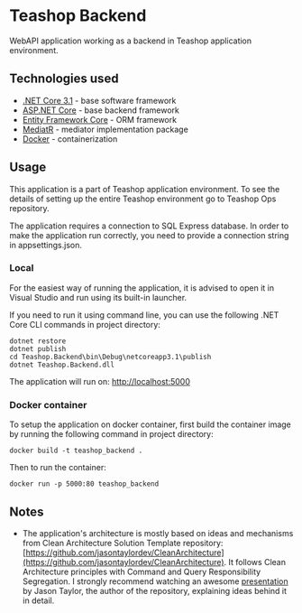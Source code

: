# Teashop Backend

WebAPI application working as a backend in Teashop application environment.

## Technologies used
- [.NET Core 3.1](https://dotnet.microsoft.com/download/dotnet-core/3.1) - base software framework
- [ASP.NET Core](https://docs.microsoft.com/en-us/aspnet/core/?view=aspnetcore-3.1) - base backend framework
- [Entity Framework Core](https://docs.microsoft.com/en-us/ef/core/) - ORM framework
- [MediatR](https://github.com/jbogard/MediatR) - mediator implementation package
- [Docker](https://www.docker.com/) - containerization

## Usage

This application is a part of Teashop application environment. To see the details of setting up the entire Teashop environment go to Teashop Ops repository.

The application requires a connection to SQL Express database. In order to make the application run correctly, you need to provide a connection string in appsettings.json.

### Local

For the easiest way of running the application, it is advised to open it in Visual Studio and run using its built-in launcher.

If you need to run it using command line, you can use the following .NET Core CLI commands in project directory:

```
dotnet restore
dotnet publish
cd Teashop.Backend\bin\Debug\netcoreapp3.1\publish
dotnet Teashop.Backend.dll
```

The application will run on: [http://localhost:5000](http://localhost:5000)

### Docker container

To setup the application on docker container, first build the container image by running the following command in project directory:

```
docker build -t teashop_backend .
```

Then to run the container:

```
docker run -p 5000:80 teashop_backend
```

## Notes
- The application's architecture is mostly based on ideas and mechanisms from Clean Architecture Solution Template repository: [https://github.com/jasontaylordev/CleanArchitecture](https://github.com/jasontaylordev/CleanArchitecture). It follows Clean Architecture principles with Command and Query Responsibility Segregation. I strongly recommend watching an awesome [presentation](https://www.youtube.com/watch?v=dK4Yb6-LxAk) by Jason Taylor, the author of the repository, explaining ideas behind it in detail.